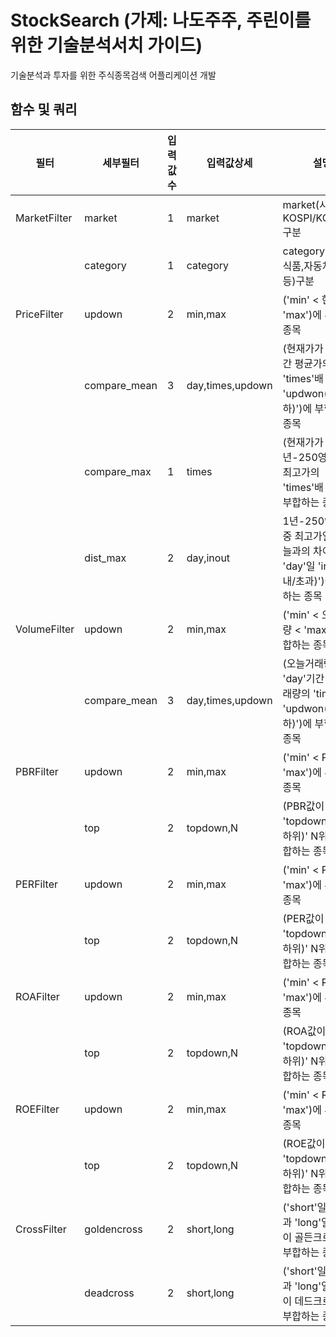 # StockSearch (가제: 나도주주, 주린이를 위한 기술분석서치 가이드)
기술분석과 투자를 위한 주식종목검색 어플리케이션 개발


## 함수 및 쿼리
| 필터         | 세부필터      |입력값수| 입력값상세        | 설명                                                       | 쿼리예시                            |
|--------------|--------------|-------|------------------|------------------------------------------------------------|------------------------------------|
| MarketFilter | market       | 1     | market           | market(시장: KOSPI/KOSDAQ)구분                              | MarketFilter.market=KOSPI          |
|              | category     | 1     | category         | category(업종: 식품,자동차,화학 등)구분                       | MarketFilter.category=car          |
| PriceFilter  | updown       | 2     | min,max          | ('min' < 현재가 < 'max')에 부합하는 종목                     | PriceFilter.updown=1000,10000      |
|              | compare_mean | 3     | day,times,updown | (현재가가 'day'기간 평균가의 'times'배 'updwon(이상/이하)')에 부합하는 종목 | PriceFilter.compare_mean=365,0.5,down |
|              | compare_max  | 1     | times            | (현재가가 1년-250영업일-중 최고가의 'times'배 이하)에 부합하는 종목         | PriceFilter.compare_max=0.7 |
|              | dist_max     | 2     | day,inout        | 1년-250영업일-중 최고가일과 오늘과의 차이가 'day'일 'inout(이내/초과)')에 부합하는 종목 | PriceFilter.dist_max=90,out |
| VolumeFilter | updown       | 2     | min,max          | ('min' < 오늘거래량 < 'max')에 부합하는 종목                  | VolumeFilter.updown=1000,10000     |
|              | compare_mean | 3     | day,times,updown | (오늘거래량이 'day'기간 평균거래량의 'times'배 'updwon(이상/이하)')에 부합하는 종목 |VolumeFilter.compare_mean=365,0.5,down|
| PBRFilter    | updown       | 2     | min,max          | ('min' < PBR값 < 'max')에 부합하는 종목                      | PBRFilter.updown=1.0,3.0           |
|              | top          | 2     | topdown,N        | (PBR값이 'topdown(상위/하위)' N위)에 부합하는 종목            | PBRFilter.top=top,20               |
| PERFilter    | updown       | 2     | min,max          | ('min' < PER값 < 'max')에 부합하는 종목                      | PERFilter.updown=1.0,3.0           |
|              | top          | 2     | topdown,N        | (PER값이 'topdown(상위/하위)' N위)에 부합하는 종목            | PERFilter.top=top,20               |
| ROAFilter    | updown       | 2     | min,max          | ('min' < ROA값 < 'max')에 부합하는 종목                      | ROAFilter.updown=1.0,3.0           |
|              | top          | 2     | topdown,N        | (ROA값이 'topdown(상위/하위)' N위)에 부합하는 종목            | ROAFilter.top=top,20               |
| ROEFilter    | updown       | 2     | min,max          | ('min' < ROE값 < 'max')에 부합하는 종목                      | ROEFilter.updown=1.0,3.0           |
|              | top          | 2     | topdown,N        | (ROE값이 'topdown(상위/하위)' N위)에 부합하는 종목            | ROEFilter.top=top,20               |
| CrossFilter  | goldencross  | 2     | short,long       | ('short'일평균선과 'long'일평균선이 골든크로스)에 부합하는 종목 | CrossFilter.goldencross=5,20       |
|              | deadcross    | 2     | short,long       | ('short'일평균선과 'long'일평균선이 데드크로스)에 부합하는 종목 | CrossFilter.daedcross=5,20         |
